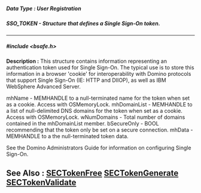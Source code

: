 ##### Data Type : User Registration
##### SSO_TOKEN - Structure that defines a Single Sign-On token.
---
##### #include <bsafe.h>
**Description :**
This structure contains information representing an authentication token used 
for Single Sign-On. The typical use is to store this information in a browser 
'cookie' for interoperability with Domino protocols that support Single Sign-On 
(IE: HTTP and DIIOP), as well as IBM WebSphere Advanced Server.

mhName  - MEMHANDLE to a null-terminated name for the token when set as a 
cookie. Access with OSMemoryLock.
mhDomainList - MEMHANDLE to a list of null-delimited DNS domains for the token 
when set as a cookie. Access with OSMemoryLock.
wNumDomains - Total number of domains contained in the mhDomainList member.
bSecureOnly - BOOL recommending that the token only be set on a secure 
connection.
mhData  - MEMHANDLE to a the null-terminated token data.

See the Domino Administrators Guide for information on configuring Single 
Sign-On.

**See Also :**
[SECTokenFree](D:/md_files/SECTokenFree.md)
[SECTokenGenerate](D:/md_files/SECTokenGenerate.md)
[SECTokenValidate](D:/md_files/SECTokenValidate.md)
---
